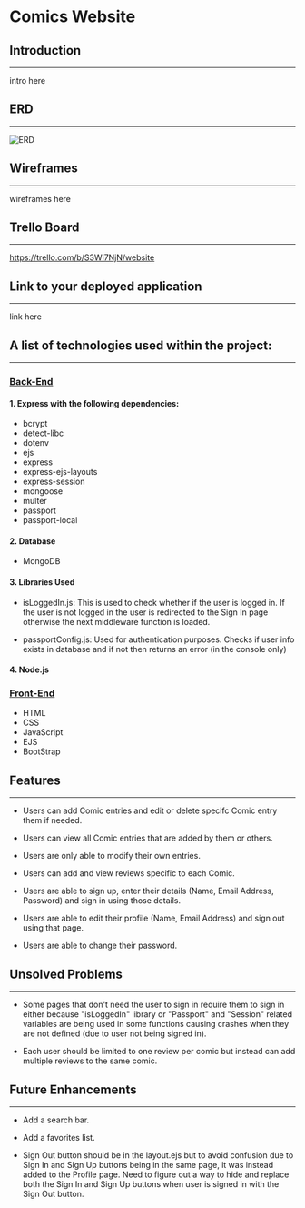 # Comics Website

## Introduction
---
intro here

## ERD
---

![ERD](https://i.imgur.com/N92Prvh.png)

## Wireframes
---

wireframes here

## Trello Board
---
https://trello.com/b/S3Wi7NjN/website

## Link to your deployed application
---

link here

## A list of technologies used within the project:
---
### <ins> Back-End </ins>

#### 1. Express with the following dependencies:
* bcrypt
* detect-libc
* dotenv
* ejs
* express
* express-ejs-layouts
* express-session
* mongoose
* multer
* passport
* passport-local

#### 2. Database
* MongoDB

#### 3. Libraries Used

* isLoggedIn.js: This is used to check whether if the user is logged in. If the user is not logged in the user is redirected to the Sign In page otherwise the next middleware function is loaded.

* passportConfig.js: Used for authentication purposes. Checks if user info exists in database and if not then returns an error (in the console only)

#### 4. Node.js

### <ins> Front-End </ins>
* HTML
* CSS
* JavaScript
* EJS
* BootStrap

## Features
---

* Users can add Comic entries and edit or delete specifc Comic entry them if needed.

* Users can view all Comic entries that are added by them or others.

* Users are only able to modify their own entries.

* Users can add and view reviews specific to each Comic.

* Users are able to sign up, enter their details (Name, Email Address, Password) and sign in using those details.

* Users are able to edit their profile (Name, Email Address) and sign out using that page.

* Users are able to change their password.

## Unsolved Problems
---
* Some pages that don't need the user to sign in require them to sign in either because "isLoggedIn" library or "Passport" and "Session" related variables are being used in some functions causing crashes when they are not defined (due to user not being signed in). 

* Each user should be limited to one review per comic but instead can add multiple reviews to the same comic.

## Future Enhancements
---
* Add a search bar.

* Add a favorites list.

* Sign Out button should be in the layout.ejs but to avoid confusion due to Sign In and Sign Up buttons being in the same page, it was instead added to the Profile page. Need to figure out a way to hide and replace both the Sign In and Sign Up buttons when user is signed in with the Sign Out button.